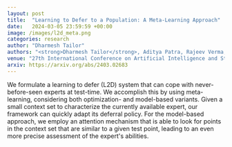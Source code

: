 ```yaml
---
layout: post
title:  "Learning to Defer to a Population: A Meta-Learning Approach"
date:   2024-03-05 23:59:59 +00:00
image: /images/l2d_meta.png
categories: research
author: "Dharmesh Tailor"
authors: "<strong>Dharmesh Tailor</strong>, Aditya Patra, Rajeev Verma, Putra Manggala, Eric Nalisnick"
venue: "27th International Conference on Artificial Intelligence and Statistics (AISTATS)"
arxiv: https://arxiv.org/abs/2403.02683
---
```


We formulate a learning to defer (L2D) system that can cope with never-before-seen experts at test-time. We accomplish this by using meta-learning, considering both optimization- and model-based variants. Given a small context set to characterize the currently available expert, our framework can quickly adapt its deferral policy. For the model-based approach, we employ an attention mechanism that is able to look for points in the context set that are similar to a given test point, leading to an even more precise assessment of the expert's abilities.